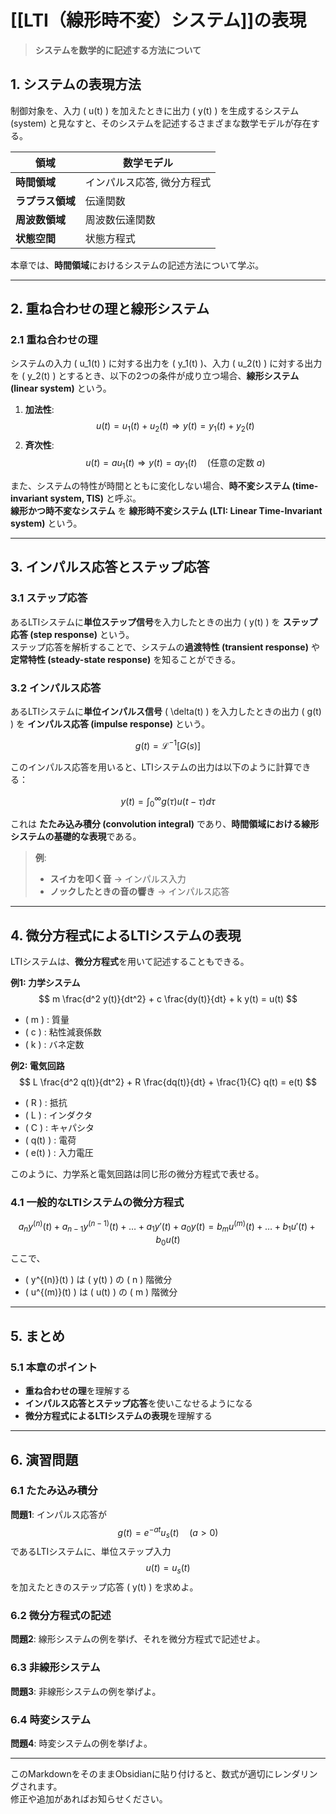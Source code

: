 
# [[LTI（線形時不変）システム]]の表現
> **システムを数学的に記述する方法について**

## 1. システムの表現方法
制御対象を、入力 \( u(t) \) を加えたときに出力 \( y(t) \) を生成するシステム (system) と見なすと、そのシステムを記述するさまざまな数学モデルが存在する。

| 領域 | 数学モデル |
|------|----------|
| **時間領域** | インパルス応答, 微分方程式 |
| **ラプラス領域** | 伝達関数 |
| **周波数領域** | 周波数伝達関数 |
| **状態空間** | 状態方程式 |

本章では、**時間領域**におけるシステムの記述方法について学ぶ。

---

## 2. 重ね合わせの理と線形システム
### 2.1 重ね合わせの理
システムの入力 \( u_1(t) \) に対する出力を \( y_1(t) \)、入力 \( u_2(t) \) に対する出力を \( y_2(t) \) とするとき、以下の2つの条件が成り立つ場合、**線形システム (linear system)** という。

1. **加法性**:  
   $$
   u(t) = u_1(t) + u_2(t) \Rightarrow y(t) = y_1(t) + y_2(t)
   $$
2. **斉次性**:  
   $$
   u(t) = a u_1(t) \Rightarrow y(t) = a y_1(t) \quad (\text{任意の定数 } a)
   $$

また、システムの特性が時間とともに変化しない場合、**時不変システム (time-invariant system, TIS)** と呼ぶ。  
**線形かつ時不変なシステム** を **線形時不変システム (LTI: Linear Time-Invariant system)** という。

---

## 3. インパルス応答とステップ応答
### 3.1 ステップ応答
あるLTIシステムに**単位ステップ信号**を入力したときの出力 \( y(t) \) を **ステップ応答 (step response)** という。  
ステップ応答を解析することで、システムの**過渡特性 (transient response)** や**定常特性 (steady-state response)** を知ることができる。

### 3.2 インパルス応答
あるLTIシステムに**単位インパルス信号** \( \delta(t) \) を入力したときの出力 \( g(t) \) を **インパルス応答 (impulse response)** という。

$$
g(t) = \mathcal{L}^{-1} \left[ G(s) \right]
$$

このインパルス応答を用いると、LTIシステムの出力は以下のように計算できる：

$$
y(t) = \int_0^\infty g(\tau) u(t - \tau) d\tau
$$

これは **たたみ込み積分 (convolution integral)** であり、**時間領域における線形システムの基礎的な表現**である。

> **例**:  
> - **スイカを叩く音** → インパルス入力  
> - **ノックしたときの音の響き** → インパルス応答  

---

## 4. 微分方程式によるLTIシステムの表現
LTIシステムは、**微分方程式**を用いて記述することもできる。

**例1: 力学システム**
$$
m \frac{d^2 y(t)}{dt^2} + c \frac{dy(t)}{dt} + k y(t) = u(t)
$$
- \( m \) : 質量
- \( c \) : 粘性減衰係数
- \( k \) : バネ定数

**例2: 電気回路**
$$
L \frac{d^2 q(t)}{dt^2} + R \frac{dq(t)}{dt} + \frac{1}{C} q(t) = e(t)
$$
- \( R \) : 抵抗
- \( L \) : インダクタ
- \( C \) : キャパシタ
- \( q(t) \) : 電荷
- \( e(t) \) : 入力電圧

このように、力学系と電気回路は同じ形の微分方程式で表せる。

### 4.1 一般的なLTIシステムの微分方程式
$$
a_n y^{(n)}(t) + a_{n-1} y^{(n-1)}(t) + \dots + a_1 y'(t) + a_0 y(t) = b_m u^{(m)}(t) + \dots + b_1 u'(t) + b_0 u(t)
$$
ここで、
- \( y^{(n)}(t) \) は \( y(t) \) の \( n \) 階微分
- \( u^{(m)}(t) \) は \( u(t) \) の \( m \) 階微分

---

## 5. まとめ
### 5.1 本章のポイント
- **重ね合わせの理**を理解する
- **インパルス応答とステップ応答**を使いこなせるようになる
- **微分方程式によるLTIシステムの表現**を理解する

---

## 6. 演習問題
### **6.1 たたみ込み積分**
**問題1**: インパルス応答が
$$
g(t) = e^{-at} u_s(t) \quad (a > 0)
$$
であるLTIシステムに、単位ステップ入力
$$
u(t) = u_s(t)
$$
を加えたときのステップ応答 \( y(t) \) を求めよ。

### **6.2 微分方程式の記述**
**問題2**: 線形システムの例を挙げ、それを微分方程式で記述せよ。

### **6.3 非線形システム**
**問題3**: 非線形システムの例を挙げよ。

### **6.4 時変システム**
**問題4**: 時変システムの例を挙げよ。

---

このMarkdownをそのままObsidianに貼り付けると、数式が適切にレンダリングされます。  
修正や追加があればお知らせください。